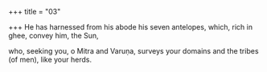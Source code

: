+++
title = "03"

+++
He has harnessed from his abode his seven antelopes, which, rich in ghee,  convey him, the Sun,

who, seeking you, o Mitra and Varuṇa, surveys your domains and the  tribes (of men), like your herds.